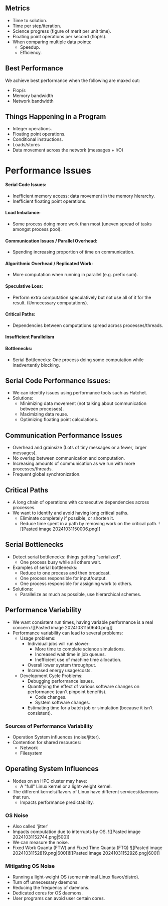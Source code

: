 ## Metrics
- Time to solution.
- Time per step/iteration.
- Science progress (figure of merit per unit time).
- Floating point operations per second (flop/s).
- When comparing multiple data points:
	- Speedup.
	- Efficiency.

## Best Performance
We achieve best performance when the following are maxed out:
- Flop/s
- Memory bandwidth
- Network bandwidth

## Things Happening in a Program
- Integer operations.
- Floating point operations.
- Conditional instructions.
- Loads/stores
- Data movement across the network (messages + I/O)

# Performance Issues
#### Serial Code Issues:
- Inefficient memory access: data movement in the memory hierarchy.
- Inefficient floating point operations.
#### Load Imbalance:
- Some process doing more work than most (uneven spread of tasks amongst process pool).
#### Communication Issues / Parallel Overhead:
- Spending increasing proportion of time on communication.
#### Algorithmic Overhead / Replicated Work:
- More computation when running in parallel (e.g. prefix sum).
#### Speculative Loss:
- Perform extra computation speculatively but not use all of it for the result. (Unnecessary computations).
#### Critical Paths:
- Dependencies between computations spread across processes/threads.
#### Insufficient Parallelism
#### Bottlenecks:
- Serial Bottlenecks: One process doing some computation while inadvertently blocking.
## Serial Code Performance Issues:
- We can identify issues using performance tools such as Hatchet.
- Solutions:
	- Minimizing data movement (not talking about communication between processes).
	- Maximizing data reuse.
	- Optimizing floating point calculations.
## Communication Performance Issues
- Overhead and grainsize (Lots of tiny messages or a fewer, larger messages).
- No overlap between communication and computation.
- Increasing amounts of communication as we run with more processes/threads.
- Frequent global synchronization.
## Critical Paths
- A long chain of operations with consecutive dependencies across processes.
- We want to identify and avoid having long critical paths.
	- Eliminate completely if possible, or shorten it.
	- Reduce time spent in a path by removing work on the critical path.
![[Pasted image 20241031150006.png]]
## Serial Bottlenecks
- Detect serial bottlenecks: things getting "serialized".
	- One process busy while all others wait.
- Examples of serial bottlenecks:
	- Reduce to one process and then broadcast.
	- One process responsible for input/output.
	- One process responsible for assigning work to others.
- Solutions:
	- Parallelize as much as possible, use hierarchical schemes.
## Performance Variability
- We want consistent run times, having variable performance is a real concern.![[Pasted image 20241031150640.png]]
- Performance variability can lead to several problems:
	- Usage problems:
		- Individual jobs will run slower:
			- More time to complete science simulations.
			- Increased wait time in job queues.
			- Inefficient use of machine time allocation.
		- Overall lower system throughput.
		- Increased energy usage/costs.
	- Development Cycle Problems:
		- Debugging performance issues.
		- Quantifying the effect of various software changes on performance (can't pinpoint benefits).
			- Code changes.
			- System software changes.
		- Estimating time for a batch job or simulation (because it isn't consistent).
### Sources of Performance Variability
- Operation System influences (noise/jitter).
- Contention for shared resources:
	- Network
	- Filesystem

## Operating System Influences
- Nodes on an HPC cluster may have:
	- A "full" Linux kernel or a light-weight kernel.
- The different kernels/flavors of Linux have different services/daemons that run.
	- Impacts performance predictability.
### OS Noise
- Also called 'jitter'
- Impacts computation due to interrupts by OS.
![[Pasted image 20241031152744.png|500]]
- We can measure the noise.
- Fixed Work Quanta (FTW) and Fixed Time Quanta (FTQ)
![[Pasted image 20241031152819.png|600]]![[Pasted image 20241031152926.png|600]]
### Mitigating OS Noise
- Running a light-weight OS (some minimal Linux flavor/distro).
- Turn off unnecessary daemons.
- Reducing the frequency of daemons.
- Dedicated cores for OS daemons.
- User programs can avoid user certain cores.